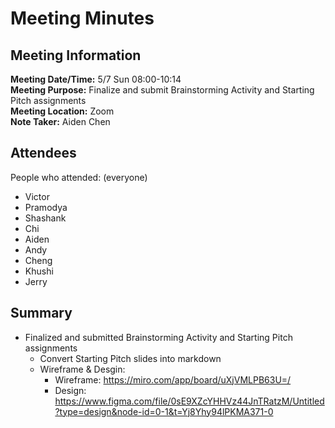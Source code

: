 # Meeting Minutes

## Meeting Information

**Meeting Date/Time:** 5/7 Sun 08:00-10:14 <br>
**Meeting Purpose:** Finalize and submit Brainstorming Activity and Starting Pitch assignments <br>
**Meeting Location:** Zoom <br>
**Note Taker:** Aiden Chen <br>

## Attendees

People who attended:
(everyone)

- Victor
- Pramodya
- Shashank
- Chi
- Aiden
- Andy
- Cheng
- Khushi
- Jerry

## Summary

- Finalized and submitted Brainstorming Activity and Starting Pitch assignments
  - Convert Starting Pitch slides into markdown
  - Wireframe & Desgin:
    - Wireframe: https://miro.com/app/board/uXjVMLPB63U=/
    - Design: https://www.figma.com/file/0sE9XZcYHHVz44JnTRatzM/Untitled?type=design&node-id=0-1&t=Yj8Yhy94lPKMA371-0
